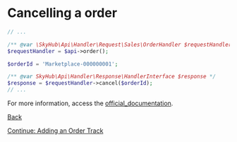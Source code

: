 # Cancelling a order

```php
// ...

/** @var \SkyHub\Api\Handler\Request\Sales\OrderHandler $requestHandler */
$requestHandler = $api->order();

$orderId = 'Marketplace-000000001';

/** @var SkyHub\Api\Handler\Response\HandlerInterface $response */
$response = $requestHandler->cancel($orderId);
// ...
```

For more information, access the [official_documentation](https://skyhub.gelato.io/docs/versions/1.1/resources/orders/endpoints/cancelar-um-pedido).

[Back](../../../../README.en_US.md)

[Continue: Adding an Order Track](TRACKING.md)
